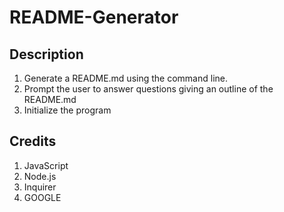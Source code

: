 # README-Generator

## Description

1. Generate a README.md using the command line.
2. Prompt the user to answer questions giving an outline of the README.md
3. Initialize the program

## Credits

1. JavaScript
2. Node.js
3. Inquirer
4. GOOGLE